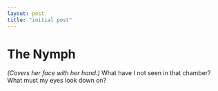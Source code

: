 ```yaml
---
layout: post
title: "initial post"
---
```


# The Nymph
*(Covers her face with her hand.)* What have I not seen in that chamber? What must my eyes look down on?
